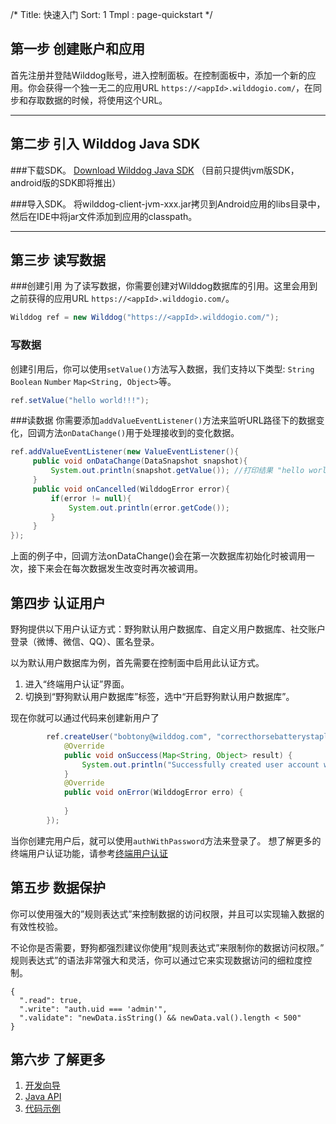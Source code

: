 /*
Title: 快速入门
Sort: 1
Tmpl : page-quickstart
*/


## 第一步 创建账户和应用
首先注册并登陆Wilddog账号，进入控制面板。在控制面板中，添加一个新的应用。你会获得一个独一无二的应用URL `https://<appId>.wilddogio.com/`，在同步和存取数据的时候，将使用这个URL。

----

## 第二步 引入 Wilddog Java SDK

###下载SDK。
[Download Wilddog Java SDK](https://cdn.wilddog.com/android/client/current/wilddog-client-jvm-0.4.0-SNAPSHOT.jar)
（目前只提供jvm版SDK，android版的SDK即将推出）

###导入SDK。
将wilddog-client-jvm-xxx.jar拷贝到Android应用的libs目录中，然后在IDE中将jar文件添加到应用的classpath。

----

## 第三步 读写数据
###创建引用
为了读写数据，你需要创建对Wilddog数据库的引用。这里会用到之前获得的应用URL `https://<appId>.wilddogio.com/`。
```Java
Wilddog ref = new Wilddog("https://<appId>.wilddogio.com/");
```


### 写数据
创建引用后，你可以使用`setValue()`方法写入数据，我们支持以下类型:
`String` `Boolean` `Number` `Map<String, Object>`等。
```Java
ref.setValue("hello world!!!");
```

###读数据
你需要添加`addValueEventListener()`方法来监听URL路径下的数据变化，回调方法`onDataChange()`用于处理接收到的变化数据。

```Java
ref.addValueEventListener(new ValueEventListener(){
	 public void onDataChange(DataSnapshot snapshot){
		 System.out.println(snapshot.getValue()); //打印结果 "hello world!!!"
	 }
	 public void onCancelled(WilddogError error){
		 if(error != null){
			 System.out.println(error.getCode());
		 }
	 }
});
```
上面的例子中，回调方法onDataChange()会在第一次数据库初始化时被调用一次，接下来会在每次数据发生改变时再次被调用。

## 第四步 认证用户
野狗提供以下用户认证方式：野狗默认用户数据库、自定义用户数据库、社交账户登录（微博、微信、QQ）、匿名登录。

以为默认用户数据库为例，首先需要在控制面中启用此认证方式。

1. 进入“终端用户认证”界面。
2. 切换到“野狗默认用户数据库”标签，选中“开启野狗默认用户数据库”。

现在你就可以通过代码来创建新用户了
```Java
		ref.createUser("bobtony@wilddog.com", "correcthorsebatterystaple", new Wilddog.ValueResultHandler<Map<String, Object>>() {
		    @Override
		    public void onSuccess(Map<String, Object> result) {
		        System.out.println("Successfully created user account with uid: " + result.get("uid"));
		    }
			@Override
			public void onError(WilddogError erro) {
				
			}
		});
```
当你创建完用户后，就可以使用`authWithPassword`方法来登录了。
想了解更多的终端用户认证功能，请参考[终端用户认证](/auth/authentication)

## 第五步 数据保护 
你可以使用强大的”规则表达式”来控制数据的访问权限，并且可以实现输入数据的有效性校验。
 
不论你是否需要，野狗都强烈建议你使用”规则表达式”来限制你的数据访问权限。” 规则表达式”的语法非常强大和灵活，你可以通过它来实现数据访问的细粒度控制。
```Rule
{
  ".read": true,
  ".write": "auth.uid === 'admin'",
  ".validate": "newData.isString() && newData.val().length < 500"
}
```
## 第六步 了解更多

1. [开发向导](/android/guide)
2. [Java API](/android/api)
3. [代码示例](/android/examples)
